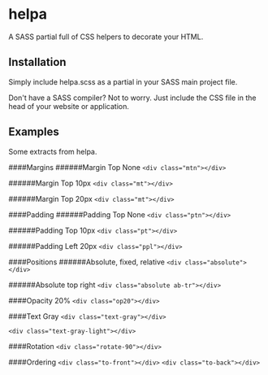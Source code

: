 # helpa
A SASS partial full of CSS helpers to decorate your HTML. 

## Installation
Simply include helpa.scss as a partial in your SASS main project file. 

Don't have a SASS compiler? Not to worry. Just include the CSS file in the head of your website or application.

## Examples
Some extracts from helpa.

####Margins
######Margin Top None
`<div class="mtn"></div>`

######Margin Top 10px
`<div class="mt"></div>`

######Margin Top 20px
`<div class="mt"></div>`

####Padding
######Padding Top None
`<div class="ptn"></div>`

######Padding Top 10px
`<div class="pt"></div>`

######Padding Left 20px
`<div class="ppl"></div>`

####Positions 
######Absolute, fixed, relative
`<div class="absolute"></div>`

######Absolute top right
`<div class="absolute ab-tr"></div>`

####Opacity 20%
`<div class="op20"></div>`

####Text Gray
`<div class="text-gray"></div>`

`<div class="text-gray-light"></div>`

####Rotation
`<div class="rotate-90"></div>`

####Ordering
`<div class="to-front"></div>`
`<div class="to-back"></div>`
